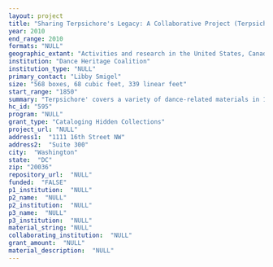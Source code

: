 ```yaml
--- 
layout: project 
title: "Sharing Terpsichore's Legacy: A Collaborative Project (Terpsichore)"
year: 2010
end_range: 2010
formats: "NULL"
geographic_extant: "Activities and research in the United States, Canada, Mexico, South America, Europe, Korea, Japan, China and Indonesia."
institution: "Dance Heritage Coalition"
institution_type: "NULL"
primary_contact: "Libby Smigel"
size: "568 boxes, 68 cubic feet, 339 linear feet"
start_range: "1850"
summary: "Terpsichore' covers a variety of dance-related materials in 14 collections at four institutions (the Repositories). The Dance Notation Bureau (DNB)in New York City collections feature the writings of dance notation innovator Rudolf Laban, documentation of the DNB's history from 1940, material on different notation systems, and files of choreographers whose works have been notated. The Museum of Performance & Design (MPD) in San Francisco holds videos of culturally and artistically diverse West Coast dance companies including AXIS Dance Company presenting disabled and non-disabled dancers (\"mixed-ability\"), Lily Cai Chinese Dance Co., Joe Goode Performance Group, Oakland Ballet, San Francisco Butoh Festival, SFJazz's Tap-Jazz Summit, and Theatre Flamenco. Work at The Ohio State University (OSU)in Columbus will focus on collections of African American choreographer Bebe Miller, Broadway choreographer Randy Skinner, dancer/choreographer Kenneth Rinker, show-business printer Bill Curtiss, three collections relating to eurhythmics creator Emile Jaques-Dalcroze, and Dance Notation Bureau materials distinct from those at DNB itself. The UCLA Library Special Collections (UCLA) will work on the substantial personal collection of modern dance pioneer Ruth St. Denis, whose legacy influenced seminal choreographers such as Martha Graham, Charles Weidman, and Doris Humphrey."
hc_id: "595"
program: "NULL"
grant_type: "Cataloging Hidden Collections"
project_url: "NULL"
address1:  "1111 16th Street NW"
address2:  "Suite 300"
city:  "Washington"
state:  "DC"
zip: "20036"
repository_url:  "NULL"
funded:  "FALSE"
p1_institution:  "NULL"
p2_name:  "NULL"
p2_institution:  "NULL"
p3_name:  "NULL"
p3_institution:  "NULL"
material_string: "NULL"
collaborating_institution:  "NULL"
grant_amount:  "NULL"
material_description:  "NULL"
---
```

